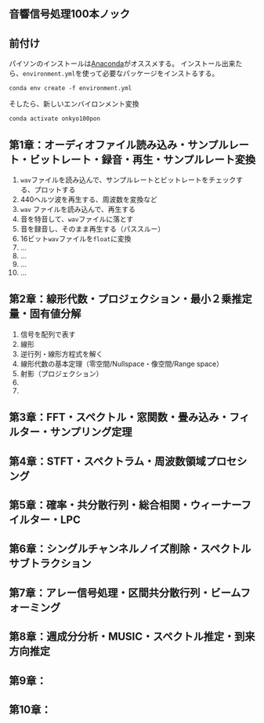 音響信号処理100本ノック
-----------------------

## 前付け

パイソンのインストールは[Anaconda](https://www.anaconda.com/distribution/)がオススメする。
インストール出来たら、`environment.yml`を使って必要なパッケージをインストるする。

    conda env create -f environment.yml

そしたら、新しいエンバイロンメント変換

    conda activate onkyo100pon

## 第1章：オーディオファイル読み込み・サンプルレート・ビットレート・録音・再生・サンプルレート変換

1. `wav`ファイルを読み込んで、サンプルレートとビットレートをチェックする、プロットする
2. 440ヘルツ波を再生する、周波数を変換など
3. `wav` ファイルを読み込んで、再生する
4. 音を特音して、`wav`ファイルに落とす
5. 音を録音し、そのまま再生する（パススルー）
6. 16ビット`wav`ファイルを`float`に変換
7. ...
8. ...
9. ...
10. ...

## 第2章：線形代数・プロジェクション・最小２乗推定量・固有値分解

1. 信号を配列で表す
2. 線形
3. 逆行列・線形方程式を解く
4. 線形代数の基本定理（零空間/Nullspace・像空間/Range space）
5. 射影（プロジェクション）
6.
7.

## 第3章：FFT・スペクトル・窓関数・畳み込み・フィルター・サンプリング定理

## 第4章：STFT・スペクトラム・周波数領域プロセシング

## 第5章：確率・共分散行列・総合相関・ウィーナーフイルター・LPC

## 第6章：シングルチャンネルノイズ削除・スペクトルサブトラクション

## 第7章：アレー信号処理・区間共分散行列・ビームフォーミング

## 第8章：週成分分析・MUSIC・スペクトル推定・到来方向推定

## 第9章：

## 第10章：
